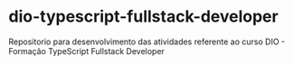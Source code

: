 # dio-typescript-fullstack-developer
Repositorio para desenvolvimento das atividades referente ao curso DIO - Formação TypeScript Fullstack Developer
